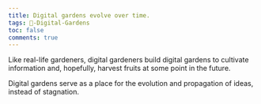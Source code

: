 ```yaml
---
title: Digital gardens evolve over time.
tags: 🌱-Digital-Gardens
toc: false
comments: true
---
```


Like real-life gardeners, digital gardeners build digital gardens to cultivate information and, hopefully, harvest fruits at some point in the future.

Digital gardens serve as a place for the evolution and propagation of ideas, instead of stagnation.